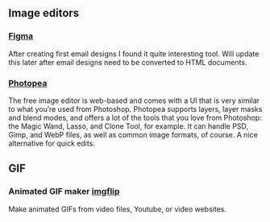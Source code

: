## Image editors

### [Figma](https://www.figma.com/)
After creating first email designs I found it quite interesting tool. Will update this later after email designs need to be converted to HTML documents.

### [Photopea](https://www.photopea.com/)
The free image editor is web-based and comes with a UI that is very similar to what you’re used from Photoshop. Photopea supports layers, layer masks and blend modes, and offers a lot of the tools that you love from Photoshop: the Magic Wand, Lasso, and Clone Tool, for example. It can handle PSD, Gimp, and WebP files, as well as common image formats, of course. A nice alternative for quick edits.

## GIF
### Animated GIF maker [imgflip](https://imgflip.com/gifgenerator)
Make animated GIFs from video files, Youtube, or video websites.
